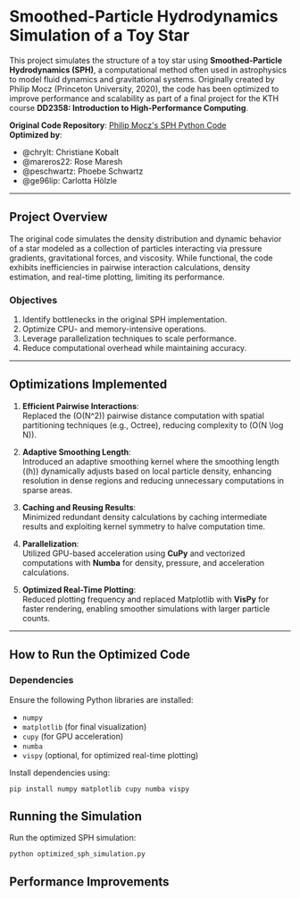 # Smoothed-Particle Hydrodynamics Simulation of a Toy Star

This project simulates the structure of a toy star using **Smoothed-Particle Hydrodynamics (SPH)**, a computational method often used in astrophysics to model fluid dynamics and gravitational systems. Originally created by Philip Mocz (Princeton University, 2020), the code has been optimized to improve performance and scalability as part of a final project for the KTH course **DD2358: Introduction to High-Performance Computing**.

**Original Code Repository**: [Philip Mocz's SPH Python Code](https://github.com/pmocz/sph-python/tree/master)  
**Optimized by**:  
- @chrylt: Christiane Kobalt  
- @mareros22: Rose Maresh  
- @peschwartz: Phoebe Schwartz  
- @ge96lip: Carlotta Hölzle  

---

## **Project Overview**
The original code simulates the density distribution and dynamic behavior of a star modeled as a collection of particles interacting via pressure gradients, gravitational forces, and viscosity. While functional, the code exhibits inefficiencies in pairwise interaction calculations, density estimation, and real-time plotting, limiting its performance.

### **Objectives**
1. Identify bottlenecks in the original SPH implementation.
2. Optimize CPU- and memory-intensive operations.
3. Leverage parallelization techniques to scale performance.
4. Reduce computational overhead while maintaining accuracy.

---

## **Optimizations Implemented**
1. **Efficient Pairwise Interactions**:  
   Replaced the \(O(N^2)\) pairwise distance computation with spatial partitioning techniques (e.g., Octree), reducing complexity to \(O(N \log N)\).

2. **Adaptive Smoothing Length**:  
   Introduced an adaptive smoothing kernel where the smoothing length (\(h\)) dynamically adjusts based on local particle density, enhancing resolution in dense regions and reducing unnecessary computations in sparse areas.

3. **Caching and Reusing Results**:  
   Minimized redundant density calculations by caching intermediate results and exploiting kernel symmetry to halve computation time.

4. **Parallelization**:  
   Utilized GPU-based acceleration using **CuPy** and vectorized computations with **Numba** for density, pressure, and acceleration calculations.

5. **Optimized Real-Time Plotting**:  
   Reduced plotting frequency and replaced Matplotlib with **VisPy** for faster rendering, enabling smoother simulations with larger particle counts.

---

## **How to Run the Optimized Code**
### **Dependencies**
Ensure the following Python libraries are installed:
- `numpy`
- `matplotlib` (for final visualization)
- `cupy` (for GPU acceleration)
- `numba`
- `vispy` (optional, for optimized real-time plotting)

Install dependencies using:
```
pip install numpy matplotlib cupy numba vispy
```

## Running the Simulation

Run the optimized SPH simulation:
```
python optimized_sph_simulation.py
```

## Performance Improvements